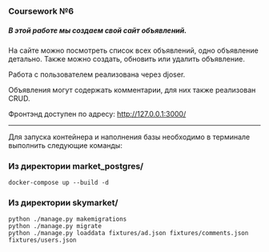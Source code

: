 ### Coursework №6

##### В этой работе мы создаем свой сайт объявлений.

На сайте можно посмотреть список всех объявлений, одно объявление детально. Также можно создать, обновить или удалить объявление.

Работа с пользователем реализована через djoser.

Объявления могут содержать комментарии, для них также реализован CRUD.

Фронтэнд доступен по адресу: http://127.0.0.1:3000/
___
Для запуска контейнера и наполнения базы необходимо в терминале выполнить следующие команды:

### Из директории market_postgres/
```
docker-compose up --build -d 
```
### Из директории skymarket/
```
python ./manage.py makemigrations 
python ./manage.py migrate 
python ./manage.py loaddata fixtures/ad.json fixtures/comments.json fixtures/users.json
```